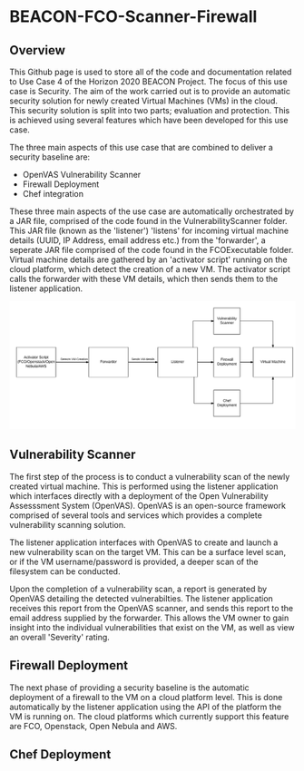 # BEACON-FCO-Scanner-Firewall

## Overview

This Github page is used to store all of the code and documentation related to Use Case 4 of the Horizon 2020 BEACON Project.  The focus of this use case is Security.  The aim of the work carried out is to provide an automatic security solution for newly created Virtual Machines (VMs) in the cloud.  This security solution is split into two parts; evaluation and protection.  This is achieved using several features which have been developed for this use case.

The three main aspects of this use case that are combined to deliver a security baseline are: 

* OpenVAS Vulnerability Scanner
* Firewall Deployment
* Chef integration

These three main aspects of the use case are automatically orchestrated by a JAR file, comprised of the code found in the VulnerabilityScanner folder.  This JAR file (known as the 'listener') 'listens' for incoming virtual machine details (UUID, IP Address, email address etc.) from the 'forwarder', a seperate JAR file comprised of the code found in the FCOExecutable folder.  Virtual machine details are gathered by an 'activator script' running on the cloud platform, which detect the creation of a new VM.  The activator script calls the forwarder with these VM details, which then sends them to the listener application.

![Screenshot](BEACON%20Flow%20diagram.png)


## Vulnerability Scanner

The first step of the process is to conduct a vulnerability scan of the newly created virtual machine.  This is performed using the listener application which interfaces directly with a deployment of the Open Vulnerability Assesssment System (OpenVAS).  OpenVAS is an open-source framework comprised of several tools and services which provides a complete vulnerability scanning solution.

The listener application interfaces with OpenVAS to create and launch a new vulnerability scan on the target VM.  This can be a surface level scan, or if the VM username/password is provided, a deeper scan of the filesystem can be conducted.  

Upon the completion of a vulnerability scan, a report is generated by OpenVAS detailing the detected vulnerabilties.  The listener application receives this report from the OpenVAS scanner, and sends this report to the email address supplied by the forwarder.  This allows the VM owner to gain insight into the individual vulnerabilities that exist on the VM, as well as view an overall 'Severity' rating.

## Firewall Deployment

The next phase of providing a security baseline is the automatic deployment of a firewall to the VM on a cloud platform level.  This is done automatically by the listener application using the API of the platform the VM is running on.  The cloud platforms which currently support this feature are FCO, Openstack, Open Nebula and AWS.

## Chef Deployment

